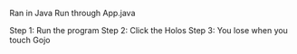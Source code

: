 Ran in Java
Run through App.java

Step 1: Run the program
Step 2: Click the Holos
Step 3: You lose when you touch Gojo